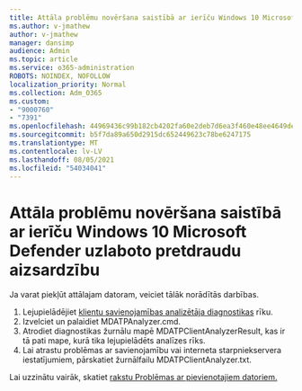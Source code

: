 ```yaml
---
title: Attāla problēmu novēršana saistībā ar ierīču Windows 10 Microsoft Defender uzlaboto pretdraudu aizsardzību
ms.author: v-jmathew
author: v-jmathew
manager: dansimp
audience: Admin
ms.topic: article
ms.service: o365-administration
ROBOTS: NOINDEX, NOFOLLOW
localization_priority: Normal
ms.collection: Adm_O365
ms.custom:
- "9000760"
- "7391"
ms.openlocfilehash: 44969436c99b182cb4202fa60e2deb7d6ea3f460e48ee4649de1cfb646970f34
ms.sourcegitcommit: b5f7da89a650d2915dc652449623c78be6247175
ms.translationtype: MT
ms.contentlocale: lv-LV
ms.lasthandoff: 08/05/2021
ms.locfileid: "54034041"
---
```

# <a name="remotely-fix-problems-with-onboarding-windows-10-devices-to-microsoft-defender-advanced-threat-protection"></a>Attāla problēmu novēršana saistībā ar ierīču Windows 10 Microsoft Defender uzlaboto pretdraudu aizsardzību

Ja varat piekļūt attālajam datoram, veiciet tālāk norādītās darbības.

1. Lejupielādējiet [klientu savienojamības analizētāja diagnostikas](https://go.microsoft.com/fwlink/?linkid=2143466) rīku.
2. Izvelciet un palaidiet MDATPAnalyzer.cmd.
3. Atrodiet diagnostikas žurnālu mapē MDATPClientAnalyzerResult, kas ir tā pati mape, kurā tika lejupielādēts analīzes rīks.
4. Lai atrastu problēmas ar savienojamību vai interneta starpniekservera iestatījumiem, pārskatiet žurnālfailu MDATPClientAnalyzer.txt.

Lai uzzinātu vairāk, skatiet [rakstu Problēmas ar pievienotajiem datoriem.](https://go.microsoft.com/fwlink/?linkid=2143634)
